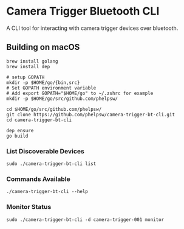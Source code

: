
# Camera Trigger Bluetooth CLI

A CLI tool for interacting with camera trigger devices over bluetooth.

## Building on macOS
```
brew install golang
brew install dep

# setup GOPATH
mkdir -p $HOME/go/{bin,src}
# Set GOPATH environment variable
# Add export GOPATH="$HOME/go" to ~/.zshrc for example
mkdir -p $HOME/go/src/github.com/phelpsw/

cd $HOME/go/src/github.com/phelpsw/
git clone https://github.com/phelpsw/camera-trigger-bt-cli.git
cd camera-trigger-bt-cli

dep ensure
go build
```

### List Discoverable Devices
```
sudo ./camera-trigger-bt-cli list
```

### Commands Available
```
./camera-trigger-bt-cli --help
```

### Monitor Status
```
sudo ./camera-trigger-bt-cli -d camera-trigger-001 monitor
```